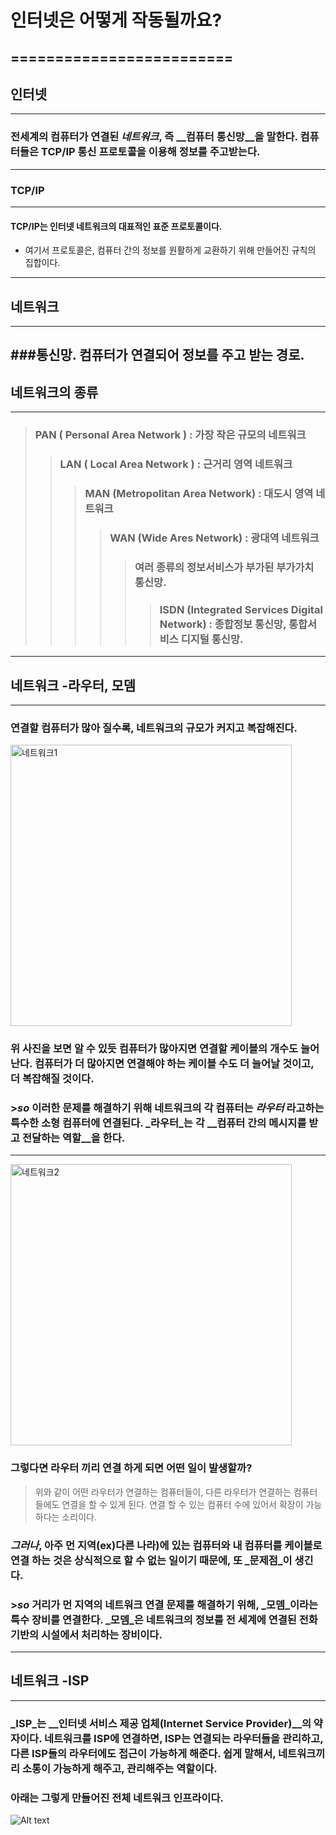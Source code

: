 # 인터넷은 어떻게 작동될까요?
=========================
--------------------------------------------
## 인터넷
------
### 전세계의 컴퓨터가 연결된 _네트워크_, 즉 __컴퓨터 통신망__을 말한다. 컴퓨터들은 TCP/IP 통신 프로토콜을 이용해 정보를 주고받는다.
--------------------------------------------
### TCP/IP
-------
#### TCP/IP는 인터넷 네트워크의 대표적인 표준 프로토콜이다.   
- 여기서 프로토콜은, 컴퓨터 간의 정보를 원활하게 교환하기 위해 만들어진 규칙의 집합이다.
--------------------------------------------
## 네트워크
--------
###통신망. 컴퓨터가 연결되어 정보를 주고 받는 경로.
--------------------------------------------
## 네트워크의 종류
---------------
> ### PAN ( Personal Area Network ) : 가장 작은 규모의 네트워크
> > ### LAN ( Local Area Network ) : 근거리 영역 네트워크
> > > ### MAN (Metropolitan Area Network) : 대도시 영역 네트워크
> > > > ### WAN (Wide Ares Network) : 광대역 네트워크
> > > > >  ### 여러 종류의 정보서비스가 부가된 부가가치 통신망.
> > > > > >### ISDN (Integrated Services Digital Network) : 종합정보 통신망, 통합서비스 디지털 통신망.   
--------------------------------------------
## 네트워크 -라우터, 모뎀
----------------------
### 연결할 컴퓨터가 많아 질수록, 네트워크의 규모가 커지고 복잡해진다.
<img src="https://mdn.mozillademos.org/files/8443/internet-schema-2.png" width="450px" height="450px" title="px(픽셀) 크기 설정" alt="네트워크1"></img><br/>

### 위 사진을 보면 알 수 있듯 컴퓨터가 많아지면 연결할 케이블의 개수도 늘어난다. 컴퓨터가 더 많아지면 연결해야 하는 케이블 수도 더 늘어날 것이고, 더 복잡해질 것이다.   

### >_so_ 이러한 문제를 해결하기 위해 네트워크의 각 컴퓨터는 _라우터_ 라고하는 특수한 소형 컴퓨터에 연결된다. _라우터_는 각 __컴퓨터 간의 메시지를 받고 전달하는 역할__을 한다.   
---------------------------------------------
<img src="https://mdn.mozillademos.org/files/8449/internet-schema-5.png" width="450px" height="450px" title="px(픽셀) 크기 설정" alt="네트워크2"></img><br/>

### 그렇다면 라우터 끼리 연결 하게 되면 어떤 일이 발생할까?   
> 위와 같이 어떤 라우터가 연결하는 컴퓨터들이, 다른 라우터가 연결하는 컴퓨터들에도 연결을 할 수 있게 된다.
연결 할 수 있는 컴퓨터 수에 있어서 확장이 가능하다는 소리이다.   

### _그러나_, 아주 먼 지역(ex)다른 나라)에 있는 컴퓨터와 내 컴퓨터를 케이블로 연결 하는 것은 상식적으로 할 수 없는 일이기 때문에, 또 _문제점_이 생긴다.

### >_so_ 거리가 먼 지역의 네트워크 연결 문제를 해결하기 위해, _모뎀_이라는 특수 장비를 연결한다. _모뎀_은 네트워크의 정보를 전 세계에 연결된 전화 기반의 시설에서 처리하는 장비이다.
----------------------------------------------
## 네트워크 -ISP
--------------
### _ISP_는 __인터넷 서비스 제공 업체(Internet Service Provider)__의 약자이다. 네트워크를 ISP에 연결하면, ISP는 연결되는 라우터들을 관리하고, 다른 ISP들의 라우터에도 접근이 가능하게 해준다. 쉽게 말해서, 네트워크끼리 소통이 가능하게 해주고, 관리해주는 역할이다.

### 아래는 그렇게 만들어진 전체 네트워크 인프라이다.   

![Alt text](https://mdn.mozillademos.org/files/8453/internet-schema-7.png "네트워크3")







